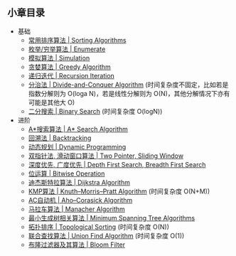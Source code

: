 ## 小章目录
  
- 基础
  - [常用排序算法 | Sorting Algorithms](./Common%20Sorts/README.md)
  - [枚举/穷举算法 | Enumerate](./枚举(穷举)算法.md)
  - [模拟算法 | Simulation](./模拟算法.md)
  - [贪婪算法 | Greedy Algorithm](./贪婪算法.md)
  - [递归迭代 | Recursion Iteration](./递归与迭代.md)
  - [分治法 | Divide-and-Conquer Algorithm](./分治法.md) (时间复杂度不固定，比如若是指数分解则为 O(loga N)，若是线性分解则为 O(N)，其他分解情况下亦有可能是其他大 O)
  - [二分搜索 | Binary Search](./二分搜索.md) (时间复杂度 O(logN))
- 进阶
  - [A&ast;搜索算法 | A&ast; Search Algorithm](./A*搜索算法.md)
  - [回溯法 | Backtracking](./NQueen.java)
  - [动态规划 | Dynamic Programming](./动态规划.md)
  - [双指针法, 滑动窗口算法 | Two Pointer, Sliding Window](./双指针法与滑动窗口算法.md)
  - [深度优先, 广度优先 | Depth First Search, Breadth First Search](./树图遍历.md)
  - [位运算 | Bitwise Operation](./位运算.md)
  - [迪杰斯特拉算法 | Dijkstra Algorithm](./Dijkstra算法.md)
  - [KMP算法 | Knuth–Morris–Pratt Algorithm](./KMP算法.md) (时间复杂度 O(N+M))
  - [AC自动机 | Aho–Corasick Algorithm](./AC自动机.md)
  - [马拉车算法 | Manacher Algorithm]()
  - [最小生成树相关算法 | Minimum Spanning Tree Algorithms]()
  - [拓扑排序 | Topological Sorting](./拓扑排序.md) (时间复杂度 O(N))
  - [联合查找算法 | Union Find Algorithm](./并查集与联合查找算法.md) (时间复杂度 O(1))
  - [布隆过滤器及其算法 | Bloom Filter](./布隆过滤器及其算法.md)
  
